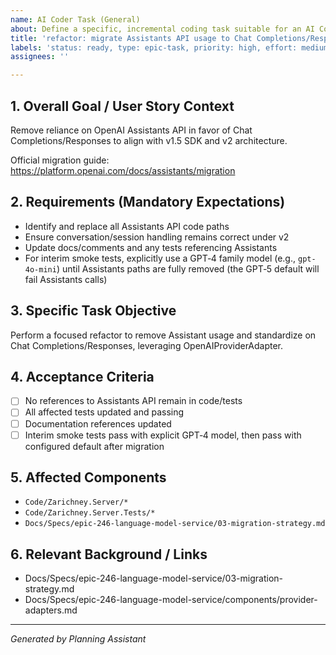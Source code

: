 ```yaml
---
name: AI Coder Task (General)
about: Define a specific, incremental coding task suitable for an AI Coder agent.
title: 'refactor: migrate Assistants API usage to Chat Completions/Responses'
labels: 'status: ready, type: epic-task, priority: high, effort: medium, component: api, breaking-change, tech: dotnet, epic: language-model-service-v2'
assignees: ''

---
```


## 1. Overall Goal / User Story Context

Remove reliance on OpenAI Assistants API in favor of Chat Completions/Responses to align with v1.5 SDK and v2 architecture.

Official migration guide: https://platform.openai.com/docs/assistants/migration

## 2. Requirements (Mandatory Expectations)

- Identify and replace all Assistants API code paths
- Ensure conversation/session handling remains correct under v2
- Update docs/comments and any tests referencing Assistants
 - For interim smoke tests, explicitly use a GPT‑4 family model (e.g., `gpt-4o-mini`) until Assistants paths are fully removed (the GPT‑5 default will fail Assistants calls)

## 3. Specific Task Objective

Perform a focused refactor to remove Assistant usage and standardize on Chat Completions/Responses, leveraging OpenAIProviderAdapter.

## 4. Acceptance Criteria

- [ ] No references to Assistants API remain in code/tests
- [ ] All affected tests updated and passing
- [ ] Documentation references updated
 - [ ] Interim smoke tests pass with explicit GPT‑4 model, then pass with configured default after migration

## 5. Affected Components

- `Code/Zarichney.Server/*`
- `Code/Zarichney.Server.Tests/*`
- `Docs/Specs/epic-246-language-model-service/03-migration-strategy.md`

## 6. Relevant Background / Links

- Docs/Specs/epic-246-language-model-service/03-migration-strategy.md
- Docs/Specs/epic-246-language-model-service/components/provider-adapters.md

---
*Generated by Planning Assistant*

